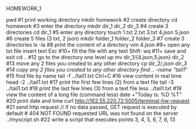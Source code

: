 HOMEWORK_1

pwd										#1 print working directory
mkdir homework							#2 create directory
cd homework								#3 enter the directory
mkdir dir_1 dir_2 dir_3					#4 create 3 directories
cd dir_1								#5 enter any directory
touch 1.txt 2.txt 3.txt 4.json 5.json	#6 create 5 files (3 txt, 2 json)
mkdir folder_1 folder_2 folder_3		#7 create 3 directories
ls -la									#8 print the content of a directory
vim 4.json								#9+ open any txt file
insert text Esc						#10+ fill the file with any text
Shift: wq								#11+ save and exit
cd ..									#12 go to the directory one level up
mv dir_1/{4.json,5.json} dir_2			#13 move any 2 files you created to any other directory
cp dir_2/*.json dir_3					#14 copy any 2 files you created to any other directory
find .. -name "tail1*"					#15 find file by name
tail -f ../tail1.txt	Ctrl+C			#16 view content in real time
head -2 ../tail1.txt					#17 print the first few lines (2) from a text file
tail -3 ../tail1.txt					#18 print the last few lines (3) from a text file
less ../tail1.txt						#19 view the content of a long file (command less)
date +"Today is: %D %T"					#20 print date and time
curl http://162.55.220.72:5005/terminal-hw-request #21 send http request // if no data passed, GET request is executed by default
										# 404 NOT FOUND requested URL was not found on the server
../myscript.sh							#22 write a script that executes points 3, 4, 5, 6, 7, 8, 13
